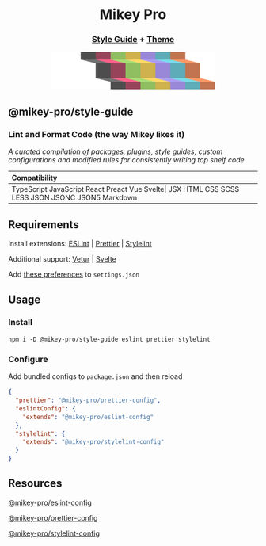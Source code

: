 <div width="100%" align="center">
  <h1>
    <b>Mikey Pro</b>
  </h1>
  <h3>
    <a href="https://github.com/mikey-pro/style-guide">Style Guide</a>
    +
    <a href="https://github.com/mikey-pro/theme">Theme</a>
  </h3>
  <a href="https://github.com/mikey-pro">
    <img src="img/mikey-pro-logo.svg" style="height: 75px" alt="Mikey Pro Logo" />
  </a>
  <br />
</div>

## **@mikey-pro/style-guide**

### Lint and Format Code (the way Mikey likes it)

_A curated compilation of packages, plugins, style guides, custom configurations
and modified rules for consistently writing top shelf code_

<table>
  <thead>
    <tr>
      <th align="left">Compatibility</a></th>
    </tr>
  </thead>
  <tbody>
    <tr>
      <td valign="top">
        TypeScript
        JavaScript
        React
        Preact
        Vue
        Svelte|
        JSX
        HTML
        CSS
        SCSS
        LESS
        JSON
        JSONC
        JSON5
        Markdown
      </td>
    </tr>
  </tbody>
</table>

## Requirements

Install extensions:
<a href="https://marketplace.visualstudio.com/items?itemName=dbaeumer.vscode-eslint">ESLint</a>
|
<a href="https://marketplace.visualstudio.com/items?itemName=esbenp.prettier-vscode">Prettier</a>
|
<a href="https://marketplace.visualstudio.com/items?itemName=stylelint.vscode-stylelint">Stylelint</a>

Additional support:
<a href="https://marketplace.visualstudio.com/items?itemName=octref.vetur">Vetur</a>
|
<a href="https://marketplace.visualstudio.com/items?itemName=svelte.svelte-vscode">Svelte</a>

Add
<a href="https://github.com/mikey-pro/style-guide/blob/main/vscode-settings.json">these
preferences</a> to `settings.json`

## Usage

### Install

```shell
npm i -D @mikey-pro/style-guide eslint prettier stylelint
```

### Configure

Add bundled configs to `package.json` and then reload

```json
{
  "prettier": "@mikey-pro/prettier-config",
  "eslintConfig": {
    "extends": "@mikey-pro/eslint-config"
  },
  "stylelint": {
    "extends": "@mikey-pro/stylelint-config"
  }
}
```

## Resources

[@mikey-pro/eslint-config](https://github.com/mikey-pro/eslint-config)

[@mikey-pro/prettier-config](https://github.com/mikey-pro/prettier-config)

[@mikey-pro/stylelint-config](https://github.com/mikey-pro/stylelint-config)
